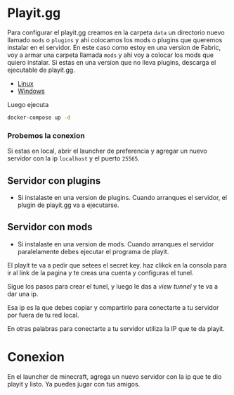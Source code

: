 # Playit.gg

Para configurar el playit.gg creamos en la carpeta `data` un directorio nuevo llamado `mods` o `plugins` y ahi colocamos los mods o plugins que queremos instalar en el servidor.
En este caso como estoy en una version de Fabric, voy a armar una carpeta llamada `mods` y ahi voy a colocar los mods que quiero instalar.
Si estas en una version que no lleva plugins, descarga el ejecutable de playit.gg.

- [Linux](https://playit.gg/download/linux)
- [Windows](https://playit.gg/download/windows)

Luego ejecuta 

```bash
docker-compose up -d
```
### Probemos la conexion

Si estas en local, abrir el launcher de preferencia y agregar un nuevo servidor con la ip `localhost` y el puerto `25565`.


## Servidor con plugins
- Si instalaste en una version de plugins. Cuando arranques el servidor, el plugin de playit.gg va a ejecutarse.

## Servidor con mods
- Si instalaste en una version de mods. Cuando arranques el servidor paralelamente debes ejecutar el programa de playit.


El playit te va a pedir que setees el secret key. haz clikck en la consola para ir al link de la pagina y te creas una cuenta y configuras el tunel.

Sigue los pasos para crear el tunel, y luego le das a *view tunnel* y te va a dar una ip.

Esa ip es la que debes copiar y compartirlo para conectarte a tu servidor por fuera de tu red local.

En otras palabras para conectarte a tu servidor utiliza la IP que te da playit.


# Conexion

En el launcher de minecraft, agrega un nuevo servidor con la ip que te dio playit y listo. Ya puedes jugar con tus amigos.

